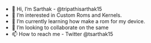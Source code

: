 - 👋 Hi, I’m Sarthak - @tripathisarthak15
- 👀 I’m interested in Custom Roms and Kernels.
- 🌱 I’m currently learning how make a rom for my device.
- 💞️ I’m looking to collaborate on the same
- 📫 How to reach me - Twitter @tsarthak15

<!---
Will add more later.

--->
